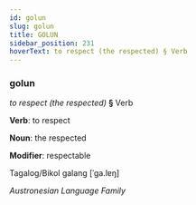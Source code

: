 ```yaml
---
id: golun
slug: golun
title: GOLUN
sidebar_position: 231
hoverText: to respect (the respected) § Verb
---
```


### golun

*to respect (the respected)* **§** Verb

**Verb**: to respect

**Noun**: the respected

**Modifier**: respectable

Tagalog/Bikol galang [ˈɡa.lɐŋ]

*Austronesian Language Family*
